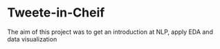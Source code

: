 # Tweete-in-Cheif
The aim of this project was to get an introduction at NLP, apply EDA and data visualization
